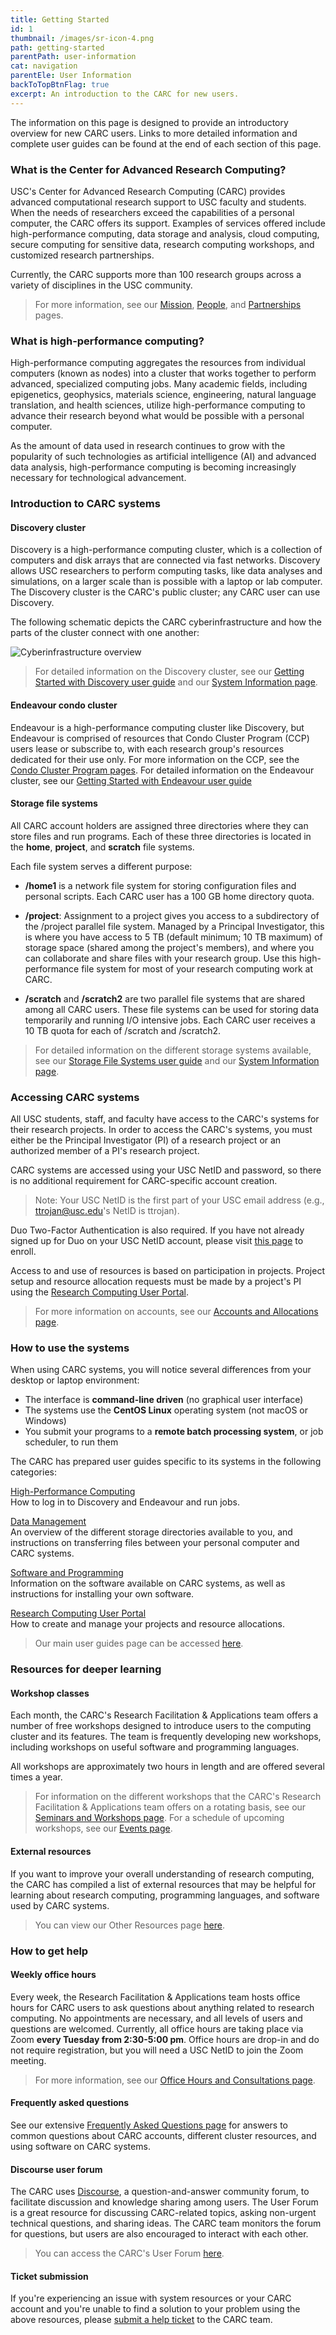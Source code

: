 ```yaml
---
title: Getting Started
id: 1
thumbnail: /images/sr-icon-4.png
path: getting-started
parentPath: user-information
cat: navigation
parentEle: User Information
backToTopBtnFlag: true
excerpt: An introduction to the CARC for new users.
---
```


The information on this page is designed to provide an introductory overview for new CARC users. Links to more detailed information and complete user guides can be found at the end of each section of this page.

### What is the Center for Advanced Research Computing?

USC's Center for Advanced Research Computing (CARC) provides advanced computational research support to USC faculty and students. When the needs of researchers exceed the capabilities of a personal computer, the CARC offers its support. Examples of services offered include high-performance computing, data storage and analysis, cloud computing, secure computing for sensitive data, research computing workshops, and customized research partnerships.

Currently, the CARC supports more than 100 research groups across a variety of disciplines in the USC community.

> For more information, see our [Mission](/about/mission), [People](/about/people), and [Partnerships](/about/partnerships) pages.

### What is high-performance computing?

High-performance computing aggregates the resources from individual computers (known as nodes) into a cluster that works together to perform advanced, specialized computing jobs. Many academic fields, including epigenetics, geophysics, materials science, engineering, natural language translation, and health sciences, utilize high-performance computing to advance their research beyond what would be possible with a personal computer.

As the amount of data used in research continues to grow with the popularity of such technologies as artificial intelligence (AI) and advanced data analysis, high-performance computing is becoming increasingly necessary for technological advancement.

### Introduction to CARC systems

#### Discovery cluster

Discovery is a high-performance computing cluster, which is a collection of computers and disk arrays that are connected via fast networks. Discovery allows USC researchers to perform computing tasks, like data analyses and simulations, on a larger scale than is possible with a laptop or lab computer. The Discovery cluster is the CARC's public cluster; any CARC user can use Discovery.

The following schematic depicts the CARC cyberinfrastructure and how the parts of the cluster connect with one another:

![Cyberinfrastructure overview](/images/discovery_infra.png)

> For detailed information on the Discovery cluster, see our [Getting Started with Discovery user guide](/user-information/user-guides/high-performance-computing/getting-started-discovery) and our [System Information page](/user-information/system-information).

#### Endeavour condo cluster

Endeavour is a high-performance computing cluster like Discovery, but Endeavour is comprised of  resources that Condo Cluster Program (CCP) users lease or subscribe to, with each research group's resources dedicated for their use only. For more information on the CCP, see the [Condo Cluster Program pages](/user-information/ccp). For detailed information on the Endeavour cluster, see our [Getting Started with Endeavour user guide](/user-information/user-guides/high-performance-computing/getting-started-endeavour)

#### Storage file systems

All CARC account holders are assigned three directories where they can store files and run programs. Each of these three directories is located in the **home**, **project**, and **scratch** file systems.

Each file system serves a different purpose:

- **/home1** is a network file system for storing configuration files and personal scripts. Each CARC user has a 100 GB home directory quota.

- **/project**: Assignment to a project gives you access to a subdirectory of the /project parallel file system. Managed by a Principal Investigator, this is where you have access to 5 TB (default minimum; 10 TB maximum) of storage space (shared among the project's members), and where you can collaborate and share files with your research group. Use this high-performance file system for most of your research computing work at CARC.

- **/scratch** and **/scratch2** are two parallel file systems that are shared among all CARC users. These file systems can be used for storing data temporarily and running I/O intensive jobs. Each CARC user receives a 10 TB quota for each of /scratch and /scratch2.

> For detailed information on the different storage systems available, see our [Storage File Systems user guide](/user-information/user-guides/data-management/storage-file-systems) and our [System Information page](/user-information/system-information).

### Accessing CARC systems

All USC students, staff, and faculty have access to the CARC's systems for their research projects. In order to access the CARC's systems, you must either be the Principal Investigator (PI) of a research project or an authorized member of a PI's research project.

CARC systems are accessed using your USC NetID and password, so there is no additional requirement for CARC-specific account creation.

>Note: Your USC NetID is the first part of your USC email address (e.g., ttrojan@usc.edu's NetID is ttrojan).

Duo Two-Factor Authentication is also required. If you have not already signed up for Duo on your USC NetID account, please visit [this page](https://itservices.usc.edu/duo/enroll) to enroll.

Access to and use of resources is based on participation in projects. Project setup and resource allocation requests must be made by a project's PI using the [Research Computing User Portal](https://hpcaccount.usc.edu/).

> For more information on accounts, see our [Accounts and Allocations page](/user-information/accounts).

### How to use the systems

When using CARC systems, you will notice several differences from your desktop or laptop environment:

- The interface is **command-line driven** (no graphical user interface)
- The systems use the **CentOS Linux** operating system (not macOS or Windows)
- You submit your programs to a **remote batch processing system**, or job scheduler, to run them

The CARC has prepared user guides specific to its systems in the following categories:

[High-Performance Computing](/user-information/user-guides/high-performance-computing)  
How to log in to Discovery and Endeavour and run jobs.

[Data Management](/user-information/user-guides/data-management)  
An overview of the different storage directories available to you, and instructions on transferring files between your personal computer and CARC systems.

[Software and Programming](/user-information/user-guides/software-and-programming)  
Information on the software available on CARC systems, as well as instructions for installing your own software.

[Research Computing User Portal](/user-information/user-guides/research-computing-user-portal)  
How to create and manage your projects and resource allocations.

>Our main user guides page can be accessed [here](/user-information/user-guides).

### Resources for deeper learning

#### Workshop classes

Each month, the CARC's Research Facilitation & Applications team offers a number of free workshops designed to introduce users to the computing cluster and its features. The team is frequently developing new workshops, including workshops on useful software and programming languages.

All workshops are approximately two hours in length and are offered several times a year.

>For information on the different workshops that the CARC's Research Facilitation & Applications team offers on a rotating basis, see our [Seminars and Workshops page](/education-and-outreach/seminars-and-workshops). For a schedule of upcoming workshops, see our [Events page](/news-and-events/events).

#### External resources

If you want to improve your overall understanding of research computing, the CARC has compiled a list of external resources that may be helpful for learning about research computing, programming languages, and software used by CARC systems.

>You can view our Other Resources page [here](/education-and-outreach/other-resources).

### How to get help

#### Weekly office hours

Every week, the Research Facilitation & Applications team hosts office hours for CARC users to ask questions about anything related to research computing. No appointments are necessary, and all levels of users and questions are welcomed. Currently, all office hours are taking place via Zoom **every Tuesday from 2:30-5:00 pm**. Office hours are drop-in and do not require registration, but you will need a USC NetID to join the Zoom meeting.

>For more information, see our [Office Hours and Consultations page](/education-and-outreach/office-hours).

#### Frequently asked questions

See our extensive [Frequently Asked Questions page](/user-information/frequently-asked-questions) for answers to common questions about CARC accounts, different cluster resources, and using software on CARC systems.

#### Discourse user forum

The CARC uses [Discourse](https://www.discourse.org/), a question-and-answer community forum, to facilitate discussion and knowledge sharing among users. The User Forum is a great resource for discussing CARC-related topics, asking non-urgent technical questions, and sharing ideas. The CARC team monitors the forum for questions, but users are also encouraged to interact with each other.

>You can access the CARC's User Forum [here](https://hpc-discourse.usc.edu/).

#### Ticket submission

If you're experiencing an issue with system resources or your CARC account and you're unable to find a solution to your problem using the above resources, please [submit a help ticket](/user-information/ticket-submission) to the CARC team.
